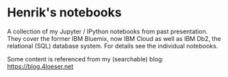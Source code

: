 # Henrik's notebooks

A collection of my Jupyter / IPython notebooks from past presentation. They cover the former IBM Bluemix, now IBM Cloud as well as IBM Db2, the relational (SQL) database system. For details see the individual notebooks.

Some content is referenced from my (searchable) blog: https://blog.4loeser.net
